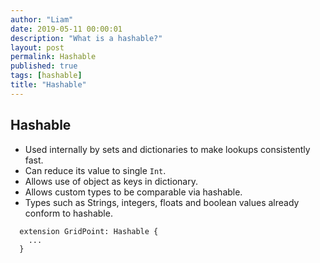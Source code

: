 ```yaml
---
author: "Liam"
date: 2019-05-11 00:00:01
description: "What is a hashable?"
layout: post
permalink: Hashable
published: true
tags: [hashable]
title: "Hashable"
---
```


## Hashable

- Used internally by sets and dictionaries to make lookups consistently fast.
- Can reduce its value to single `Int`.
- Allows use of object as keys in dictionary.
- Allows custom types to be comparable via hashable.
- Types such as Strings, integers, floats and boolean values already conform to hashable.

```
  extension GridPoint: Hashable {
    ...
  }
```
